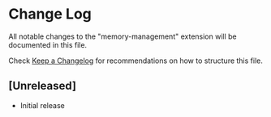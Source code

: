 # Change Log

All notable changes to the "memory-management" extension will be documented in this file.

Check [Keep a Changelog](http://keepachangelog.com/) for recommendations on how to structure this file.

## [Unreleased]

- Initial release